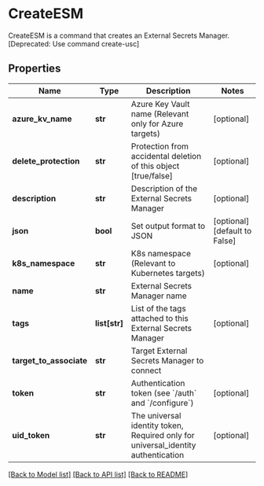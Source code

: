 # CreateESM

CreateESM is a command that creates an External Secrets Manager. [Deprecated: Use command create-usc]
## Properties
Name | Type | Description | Notes
------------ | ------------- | ------------- | -------------
**azure_kv_name** | **str** | Azure Key Vault name (Relevant only for Azure targets) | [optional] 
**delete_protection** | **str** | Protection from accidental deletion of this object [true/false] | [optional] 
**description** | **str** | Description of the External Secrets Manager | [optional] 
**json** | **bool** | Set output format to JSON | [optional] [default to False]
**k8s_namespace** | **str** | K8s namespace (Relevant to Kubernetes targets) | [optional] 
**name** | **str** | External Secrets Manager name | 
**tags** | **list[str]** | List of the tags attached to this External Secrets Manager | [optional] 
**target_to_associate** | **str** | Target External Secrets Manager to connect | 
**token** | **str** | Authentication token (see &#x60;/auth&#x60; and &#x60;/configure&#x60;) | [optional] 
**uid_token** | **str** | The universal identity token, Required only for universal_identity authentication | [optional] 

[[Back to Model list]](../README.md#documentation-for-models) [[Back to API list]](../README.md#documentation-for-api-endpoints) [[Back to README]](../README.md)


